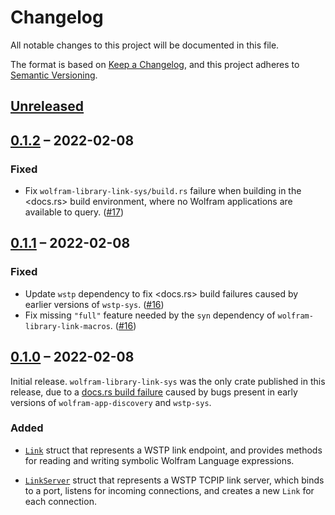 # Changelog

All notable changes to this project will be documented in this file.

The format is based on [Keep a Changelog](https://keepachangelog.com/en/1.0.0/),
and this project adheres to [Semantic Versioning](https://semver.org/spec/v2.0.0.html).

## [Unreleased]

## [0.1.2] – 2022-02-08

### Fixed

* Fix `wolfram-library-link-sys/build.rs` failure when building in the <docs.rs> build
  environment, where no Wolfram applications are available to query.  ([#17])

## [0.1.1] – 2022-02-08

### Fixed

* Update `wstp` dependency to fix <docs.rs> build failures caused by earlier versions of
  `wstp-sys`.  ([#16])
* Fix missing `"full"` feature needed by the `syn` dependency of
  `wolfram-library-link-macros`.  ([#16])

## [0.1.0] – 2022-02-08

Initial release. `wolfram-library-link-sys` was the only crate published in this release,
due to a [docs.rs build failure](https://docs.rs/crate/wolfram-library-link-sys/0.1.0)
caused by bugs present in early versions of `wolfram-app-discovery` and `wstp-sys`.

### Added

* [`Link`](https://docs.rs/wstp/0.1.3/wstp/struct.Link.html) struct that represents a
  WSTP link endpoint, and provides methods for reading and writing symbolic Wolfram
  Language expressions.

* [`LinkServer`](https://docs.rs/wstp/0.1.3/wstp/struct.LinkServer.html) struct that
  represents a WSTP TCPIP link server, which binds to a port, listens for incoming
  connections, and creates a new `Link` for each connection.




[#16]: https://github.com/WolframResearch/wolfram-library-link-rs/pull/16
[#17]: https://github.com/WolframResearch/wolfram-library-link-rs/pull/17


<!-- This needs to be updated for each tagged release. -->
[Unreleased]: https://github.com/WolframResearch/wolfram-library-link-rs/compare/v0.1.2...HEAD

[0.1.2]: https://github.com/WolframResearch/wolfram-library-link-rs/releases/tag/v0.1.2
[0.1.1]: https://github.com/WolframResearch/wolfram-library-link-rs/releases/tag/v0.1.1
[0.1.0]: https://github.com/WolframResearch/wolfram-library-link-rs/releases/tag/v0.1.0
